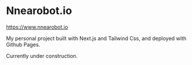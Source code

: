 # Nnearobot.io

https://www.nnearobot.io

My personal project built with Next.js and Tailwind Css, and deployed with Github Pages.


Currently under construction.